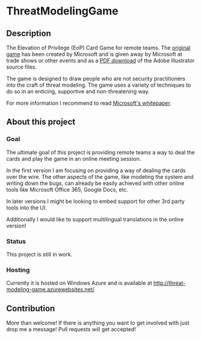 # ThreatModelingGame

## Description
The Elevation of Privilege (EoP) Card Game for remote teams.
The [original game](http://www.microsoft.com/security/sdl/adopt/eop.aspx) has been created by Microsoft and is given away by Microsoft at trade shows or other events and as a [PDF download](http://www.microsoft.com/en-us/download/details.aspx?id=20303) of the Adobe Illustrator source files.

The game is designed to draw people who are not security practitioners into the craft of threat modeling. The game uses a variety of techniques to do so in an enticing, supportive and non-threatening way.

For more information I recommend to read [Microsoft's whitepaper](http://download.microsoft.com/download/F/A/E/FAE1434F-6D22-4581-9804-8B60C04354E4/EoP_Whitepaper.pdf).

## About this project

### Goal
The ultimate goal of this project is providing remote teams a way to deal the cards and play the game in an online meeting session.

In the first version I am focusing on providing a way of dealing the cards over the wire. The other aspects of the game, like modeling the system and writing down the bugs, can already be easily achieved with other online tools like Microsoft Office 365, Google Docs, etc.

In later versions I might be looking to embed support for other 3rd party tools into the UI.

Additionally I would like to support multilingual translations in the online version!

### Status
This project is still in work.

### Hosting
Currently it is hosted on Windows Azure and is available at http://threat-modeling-game.azurewebsites.net/

## Contribution

More than welcome! If there is anything you want to get involved with just drop me a message! Pull requests will get accepted!

